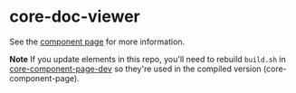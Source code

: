 core-doc-viewer
================

See the [component page](https://polymer-project.org/docs/elements/core-elements.html#core-doc-viewer) for more information.


**Note** If you update elements in this repo, you'll need to rebuild `build.sh` in [core-component-page-dev](https://github.com/Polymer/core-component-page-dev) so they're used in the compiled version (core-component-page).
